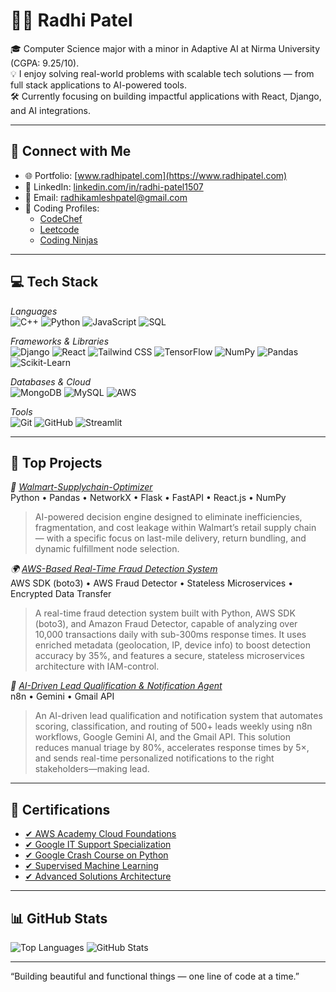 # 👩‍💻 Radhi Patel

🎓 Computer Science major with a minor in Adaptive AI at Nirma University (CGPA: 9.25/10).  
💡 I enjoy solving real-world problems with scalable tech solutions — from full stack applications to AI-powered tools.  
🛠 Currently focusing on building impactful applications with React, Django, and AI integrations.

---

## 🔗 Connect with Me

- 🌐 Portfolio: [www.radhipatel.com](https://www.radhipatel.com)
- 💼 LinkedIn: [linkedin.com/in/radhi-patel1507](https://www.linkedin.com/in/radhi-patel1507/)
- 📧 Email: [radhikamleshpatel@gmail.com](mailto:radhikamleshpatel@gmail.com)
- 🧠 Coding Profiles:
  - [CodeChef](https://www.codechef.com/users/radhi_patel157/)
  - [Leetcode](https://leetcode.com/u/radhikamleshpatel/)
  - [Coding Ninjas](https://www.naukri.com/code360/profile/396ef1f4-5639-4435-bc30-442d58825ce6/)

---

## 💻 Tech Stack

*Languages*  
![C++](https://img.shields.io/badge/C++-00599C?style=flat-square&logo=cplusplus&logoColor=white)
![Python](https://img.shields.io/badge/Python-3776AB?style=flat-square&logo=python&logoColor=white)
![JavaScript](https://img.shields.io/badge/JavaScript-F7DF1E?style=flat-square&logo=javascript&logoColor=black)
![SQL](https://img.shields.io/badge/SQL-4479A1?style=flat-square&logo=postgresql&logoColor=white)

*Frameworks & Libraries*  
![Django](https://img.shields.io/badge/Django-092E20?style=flat-square&logo=django&logoColor=white)
![React](https://img.shields.io/badge/React-20232A?style=flat-square&logo=react&logoColor=61DAFB)
![Tailwind CSS](https://img.shields.io/badge/TailwindCSS-38B2AC?style=flat-square&logo=tailwind-css&logoColor=white)
![TensorFlow](https://img.shields.io/badge/TensorFlow-FF6F00?style=flat-square&logo=tensorflow&logoColor=white)
![NumPy](https://img.shields.io/badge/Numpy-013243?style=flat-square&logo=numpy&logoColor=white)
![Pandas](https://img.shields.io/badge/Pandas-150458?style=flat-square&logo=pandas&logoColor=white)
![Scikit-Learn](https://img.shields.io/badge/Scikit--Learn-F7931E?style=flat-square&logo=scikit-learn&logoColor=white)

*Databases & Cloud*  
![MongoDB](https://img.shields.io/badge/MongoDB-4EA94B?style=flat-square&logo=mongodb&logoColor=white)
![MySQL](https://img.shields.io/badge/MySQL-4479A1?style=flat-square&logo=mysql&logoColor=white)
![AWS](https://img.shields.io/badge/AWS-232F3E?style=flat-square&logo=amazon-aws&logoColor=white)

*Tools*  
![Git](https://img.shields.io/badge/Git-F05032?style=flat-square&logo=git&logoColor=white)
![GitHub](https://img.shields.io/badge/GitHub-181717?style=flat-square&logo=github&logoColor=white)
![Streamlit](https://img.shields.io/badge/Streamlit-FF4B4B?style=flat-square&logo=streamlit&logoColor=white)

---

## 🚀 Top Projects


*🧠 [Walmart-Supplychain-Optimizer](https://github.com/radhipatel157/Walmart-Supplychain-Optimizer)*  
Python • Pandas • NetworkX • Flask • FastAPI • React.js • NumPy  
> AI-powered decision engine designed to eliminate inefficiencies, fragmentation, and cost leakage within Walmart’s retail supply chain — with a specific focus on last-mile delivery, return bundling, and dynamic fulfillment node selection.

*🌍 [AWS-Based Real-Time Fraud Detection System](https://github.com/radhipatel157/AWS-Based-Real-Time-Fraud-Detection-System)*  
AWS SDK (boto3) • AWS Fraud Detector • Stateless Microservices • Encrypted Data Transfer  
> A real-time fraud detection system built with Python, AWS SDK (boto3), and Amazon Fraud Detector, capable of analyzing over 10,000 transactions daily with sub-300ms response times. It uses enriched metadata (geolocation, IP, device info) to boost detection accuracy by 35%, and features a secure, stateless microservices architecture with IAM-control.

*🤖 [AI-Driven Lead Qualification & Notification Agent](https://github.com/radhipatel157/AI-Driven-Lead-Qualification-and-Notification-Agent)*  
n8n • Gemini • Gmail API  
> An AI-driven lead qualification and notification system that automates scoring, classification, and routing of 500+ leads weekly using n8n workflows, Google Gemini AI, and the Gmail API. This solution reduces manual triage by 80%, accelerates response times by 5×, and sends real-time personalized notifications to the right stakeholders—making lead.

---

## 📜 Certifications

- [✔ AWS Academy Cloud Foundations](https://www.credly.com/badges/d960a979-0b3d-4ce1-9a3f-2a3710aef8fb)
- [✔ Google IT Support Specialization](https://www.coursera.org/account/accomplishments/professional-cert/9445KC83JL7X)
- [✔ Google Crash Course on Python](https://www.coursera.org/account/accomplishments/verify/946FGUXAFHHK)
- [✔ Supervised Machine Learning](https://www.coursera.org/account/accomplishments/verify/EJIR02EC3658)
- [✔ Advanced Solutions Architecture](https://forage-uploads-prod.s3.amazonaws.com/completion-certificates/pmnMSL4QiQ9JCgE3W/kkE9HyeNcw6rwCRGw_pmnMSL4QiQ9JCgE3W_W5fq9P3TtX7FbQCmh_1739701305364_completion_certificate.pdf)

---

## 📊 GitHub Stats

![Top Languages](https://github-readme-stats.vercel.app/api/top-langs/?username=radhipatel157&layout=compact&theme=radical&hide_border=true)
![GitHub Stats](https://github-readme-stats.vercel.app/api?username=radhipatel157&show_icons=true&theme=radical&hide_border=true)

---

“Building beautiful and functional things — one line of code at a time.”
